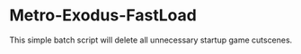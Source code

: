 # Metro-Exodus-FastLoad
This simple batch script will delete all unnecessary startup game cutscenes.
